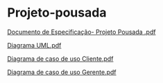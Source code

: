 # Projeto-pousada
[Documento de Especificação- Projeto Pousada .pdf](https://github.com/FelipeFerraz4/Projeto-pousada/files/11472817/Documento.de.Especificacao-.Projeto.Pousada.pdf)

[Diagrama UML.pdf](https://github.com/FelipeFerraz4/Projeto-pousada/files/11472111/Diagrama.UML.pdf)
  
[Diagrama de caso de uso Cliente.pdf](https://github.com/FelipeFerraz4/Projeto-pousada/files/11472841/Diagrama.de.caso.de.uso.Cliente.pdf)

[Diagrama de caso de uso Gerente.pdf](https://github.com/FelipeFerraz4/Projeto-pousada/files/11472667/Diagrama.de.caso.de.uso.Gerente.pdf)
